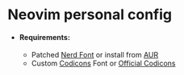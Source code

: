 # Neovim personal config

-   #### Requirements:

    -   Patched [Nerd Font](https://github.com/ryanoasis/nerd-fonts) or install from [AUR](https://aur.archlinux.org/packages/nerd-fonts-complete)
    -   Custom [Codicons](https://github.com/ChristianChiarulli/neovim-codicons) Font or [Official Codicons](https://github.com/microsoft/vscode-codicons)
